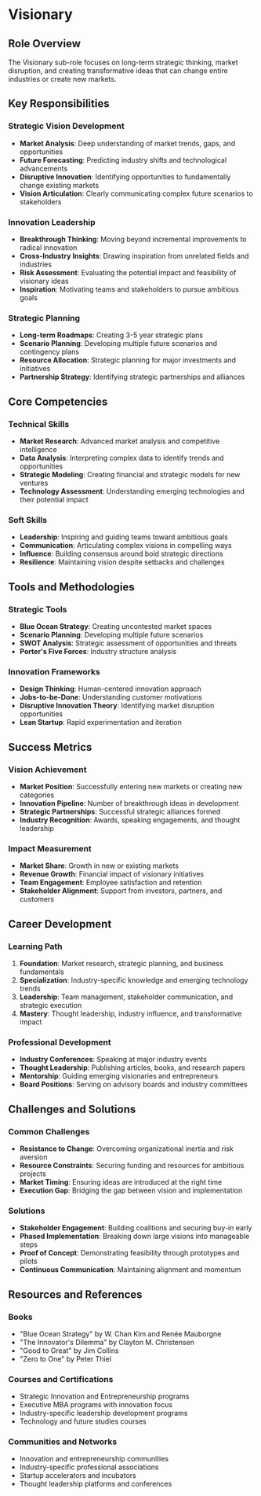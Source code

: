# Visionary

## Role Overview
The Visionary sub-role focuses on long-term strategic thinking, market disruption, and creating transformative ideas that can change entire industries or create new markets.

## Key Responsibilities

### Strategic Vision Development
- **Market Analysis**: Deep understanding of market trends, gaps, and opportunities
- **Future Forecasting**: Predicting industry shifts and technological advancements
- **Disruptive Innovation**: Identifying opportunities to fundamentally change existing markets
- **Vision Articulation**: Clearly communicating complex future scenarios to stakeholders

### Innovation Leadership
- **Breakthrough Thinking**: Moving beyond incremental improvements to radical innovation
- **Cross-Industry Insights**: Drawing inspiration from unrelated fields and industries
- **Risk Assessment**: Evaluating the potential impact and feasibility of visionary ideas
- **Inspiration**: Motivating teams and stakeholders to pursue ambitious goals

### Strategic Planning
- **Long-term Roadmaps**: Creating 3-5 year strategic plans
- **Scenario Planning**: Developing multiple future scenarios and contingency plans
- **Resource Allocation**: Strategic planning for major investments and initiatives
- **Partnership Strategy**: Identifying strategic partnerships and alliances

## Core Competencies

### Technical Skills
- **Market Research**: Advanced market analysis and competitive intelligence
- **Data Analysis**: Interpreting complex data to identify trends and opportunities
- **Strategic Modeling**: Creating financial and strategic models for new ventures
- **Technology Assessment**: Understanding emerging technologies and their potential impact

### Soft Skills
- **Leadership**: Inspiring and guiding teams toward ambitious goals
- **Communication**: Articulating complex visions in compelling ways
- **Influence**: Building consensus around bold strategic directions
- **Resilience**: Maintaining vision despite setbacks and challenges

## Tools and Methodologies

### Strategic Tools
- **Blue Ocean Strategy**: Creating uncontested market spaces
- **Scenario Planning**: Developing multiple future scenarios
- **SWOT Analysis**: Strategic assessment of opportunities and threats
- **Porter's Five Forces**: Industry structure analysis

### Innovation Frameworks
- **Design Thinking**: Human-centered innovation approach
- **Jobs-to-be-Done**: Understanding customer motivations
- **Disruptive Innovation Theory**: Identifying market disruption opportunities
- **Lean Startup**: Rapid experimentation and iteration

## Success Metrics

### Vision Achievement
- **Market Position**: Successfully entering new markets or creating new categories
- **Innovation Pipeline**: Number of breakthrough ideas in development
- **Strategic Partnerships**: Successful strategic alliances formed
- **Industry Recognition**: Awards, speaking engagements, and thought leadership

### Impact Measurement
- **Market Share**: Growth in new or existing markets
- **Revenue Growth**: Financial impact of visionary initiatives
- **Team Engagement**: Employee satisfaction and retention
- **Stakeholder Alignment**: Support from investors, partners, and customers

## Career Development

### Learning Path
1. **Foundation**: Market research, strategic planning, and business fundamentals
2. **Specialization**: Industry-specific knowledge and emerging technology trends
3. **Leadership**: Team management, stakeholder communication, and strategic execution
4. **Mastery**: Thought leadership, industry influence, and transformative impact

### Professional Development
- **Industry Conferences**: Speaking at major industry events
- **Thought Leadership**: Publishing articles, books, and research papers
- **Mentorship**: Guiding emerging visionaries and entrepreneurs
- **Board Positions**: Serving on advisory boards and industry committees

## Challenges and Solutions

### Common Challenges
- **Resistance to Change**: Overcoming organizational inertia and risk aversion
- **Resource Constraints**: Securing funding and resources for ambitious projects
- **Market Timing**: Ensuring ideas are introduced at the right time
- **Execution Gap**: Bridging the gap between vision and implementation

### Solutions
- **Stakeholder Engagement**: Building coalitions and securing buy-in early
- **Phased Implementation**: Breaking down large visions into manageable steps
- **Proof of Concept**: Demonstrating feasibility through prototypes and pilots
- **Continuous Communication**: Maintaining alignment and momentum

## Resources and References

### Books
- "Blue Ocean Strategy" by W. Chan Kim and Renée Mauborgne
- "The Innovator's Dilemma" by Clayton M. Christensen
- "Good to Great" by Jim Collins
- "Zero to One" by Peter Thiel

### Courses and Certifications
- Strategic Innovation and Entrepreneurship programs
- Executive MBA programs with innovation focus
- Industry-specific leadership development programs
- Technology and future studies courses

### Communities and Networks
- Innovation and entrepreneurship communities
- Industry-specific professional associations
- Startup accelerators and incubators
- Thought leadership platforms and conferences 